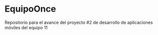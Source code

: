 

# EquipoOnce
Repositorio para el avance del proyecto #2 de desarrollo de aplicaciones móviles del equipo 11